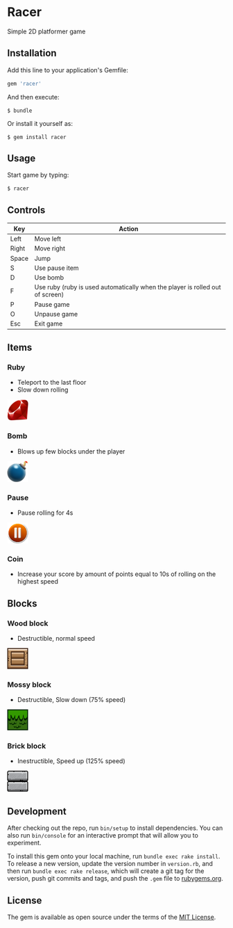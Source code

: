# Racer

Simple 2D platformer game

## Installation

Add this line to your application's Gemfile:

```ruby
gem 'racer'
```

And then execute:

    $ bundle

Or install it yourself as:

    $ gem install racer

## Usage

Start game by typing:

    $ racer 

## Controls

|  Key   |  Action |
|--------|---------|
|  Left  |  Move left  |
|  Right  |  Move right  |
|  Space  |  Jump  |
|  S  |  Use pause item  |
|  D  |  Use bomb  |
|  F  |  Use ruby (ruby is used automatically when the player is rolled out of screen)  |
|  P  |  Pause game  |
|  O  |  Unpause game  |
|  Esc  |  Exit game  |

## Items

### Ruby

 - Teleport to the last floor
 - Slow down rolling
 
<img src="media/power_ups/ruby.png" width="48">

### Bomb

 - Blows up few blocks under the player
 
<img src="media/power_ups/bomb2.png" width="48">

### Pause

 - Pause rolling for 4s
 
<img src="media/power_ups/pause.png" width="48">

### Coin

 - Increase your score by amount of points equal to 10s of rolling on the highest speed

## Blocks

### Wood block

 - Destructible, normal speed
 
<img src="media/blocks/wood.png" width="48">

### Mossy block

 - Destructible, Slow down (75% speed)
 
<img src="media/blocks/moss.png" width="48">

### Brick block

 - Inestructible, Speed up (125% speed)
 
<img src="media/blocks/brick.png" width="48">

## Development

After checking out the repo, run `bin/setup` to install dependencies. You can also run `bin/console` for an interactive prompt that will allow you to experiment.

To install this gem onto your local machine, run `bundle exec rake install`. To release a new version, update the version number in `version.rb`, and then run `bundle exec rake release`, which will create a git tag for the version, push git commits and tags, and push the `.gem` file to [rubygems.org](https://rubygems.org).


## License

The gem is available as open source under the terms of the [MIT License](http://opensource.org/licenses/MIT).

